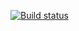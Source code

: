 [![Build status](https://ci.appveyor.com/api/projects/status/ljwuh8i5m50g7puj?svg=true)](https://ci.appveyor.com/project/pavel27499/goblingame)
